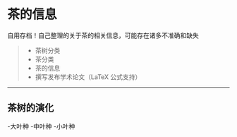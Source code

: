 # 茶的信息

自用存档！自己整理的关于茶的相关信息，可能存在诸多不准确和缺失

> * 茶树分类
> * 茶分类
> * 茶的信息
> * 撰写发布学术论文（LaTeX 公式支持）


--------------------

## 茶树的演化

-大叶种
-中叶种
-小叶种
